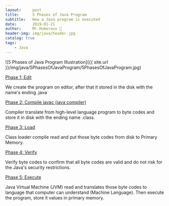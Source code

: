 ```yaml
---
layout:     post
title:      5 Phases of Java Program
subtitle:   How a Java program is executed
date:       2019-01-21
author:     Mr.Humorous 🥘
header-img: img/java/header.jpg
catalog: true
tags:
    - Java
---
```


![5 Phases of Java Program Illustration]({{ site.url }}/img/java/5PhasesOfJavaProgram/5PhasesOfJavaProgram.jpg)

<u>Phase 1: Edit</u>

We create the program on editor, after that it stored in the disk with the name's ending .java

<u>Phase 2: Compile javac (java compiler)</u>

Compiler translate from high-level language program to byte codes and store it in disk with the ending name .class.

<u>Phase 3: Load</u>

Class loader compile read and put those byte codes from disk to Primary Memory.

<u>Phase 4: Verify</u>

Verify byte codes to confirm that all byte codes are valid and do not risk for the Java's security restrictions.

<u>Phase 5: Execute</u>

Java Virtual Machine (JVM) read and translates those byte codes to language that computer can understand (Machine Language). Then execute the program, store it values in primary memory.

